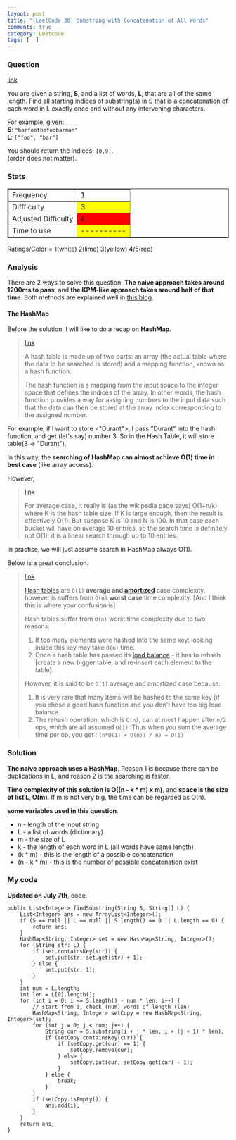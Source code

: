 ```yaml
---
layout: post
title: "[LeetCode 30] Substring with Concatenation of All Words"
comments: true
category: Leetcode
tags: [  ]
---
```


### Question 

[link](http://oj.leetcode.com/problems/substring-with-concatenation-of-all-words/)

<div class="question-content">
            <p></p><p>
You are given a string, <b>S</b>, and a list of words, <b>L</b>, that are all of the same length. Find all starting indices of substring(s) in S that is a concatenation of each word in L exactly once and without any intervening characters.
</p>

<p>
For example, given:<br>
<b>S</b>: <code>"barfoothefoobarman"</code><br>
<b>L</b>: <code>["foo", "bar"]</code>
</p>

<p>
You should return the indices: <code>[0,9]</code>.<br>
(order does not matter).
</p><p></p>
          </div>

### Stats

<table border="2">
	<tr>
		<td>Frequency</td>
		<td bgcolor="white">1</td>
	</tr>
	<tr>
		<td>Diffficulty</td>
		<td bgcolor="yellow">3</td>
	</tr>
	<tr>
		<td>Adjusted Difficulty</td>
		<td bgcolor="red">4</td>
	</tr>
	<tr>
		<td>Time to use</td>
		<td bgcolor="yellow">----------</td>
	</tr>
</table>

Ratings/Color = 1(white) 2(lime) 3(yellow) 4/5(red)

### Analysis

There are 2 ways to solve this question. __The naive approach takes around 1200ms to pass__, and __the KPM-like approach takes around half of that time__. Both methods are explained well in [this blog](http://n00tc0d3r.blogspot.sg/2013/06/substring-with-concatenation-of-all.html).

#### The HashMap

Before the solution, I will like to do a recap on __HashMap__.

<blockquote cite="http://www.sparknotes.com/cs/searching/hashtables/section1.html">
<div>
<a href="http://www.sparknotes.com/cs/searching/hashtables/section1.html">link</a>
</div>
<p>
A hash table is made up of two parts: an array (the actual table where the data to be searched is stored) and a mapping function, known as a hash function. 
</p>
<p>
The hash function is a mapping from the input space to the integer space that defines the indices of the array. In other words, the hash function provides a way for assigning numbers to the input data such that the data can then be stored at the array index corresponding to the assigned number.
</p>
</blockquote>

For example, if I want to store <"Durant">, I pass "Durant" into the hash function, and get (let's say) number 3. So in the Hash Table, it will store table(3 -> "Durant"). 

In this way, the __searching of HashMap can almost achieve  O(1) time in best case__ (like array access). 

However,

<blockquote cite="http://stackoverflow.com/a/9214421">
<div>
<a href="http://stackoverflow.com/a/9214421">link</a>
</div>
<p>
For average case, It really is (as the wikipedia page says) O(1+n/k) where K is the hash table size. If K is large enough, then the result is effectively O(1). But suppose K is 10 and N is 100. In that case each bucket will have on average 10 entries, so the search time is definitely not O(1); it is a linear search through up to 10 entries.
</p>
</blockquote>

In practise, we will just assume search in HashMap always O(1). 

Below is a great conclusion.

<blockquote cite="http://stackoverflow.com/a/9214594">
<div>
<a href="http://stackoverflow.com/a/9214594">link</a>
</div>
<p><a href="http://en.wikipedia.org/wiki/Hash_table">Hash tables</a> are <code>O(1)</code> <strong>average and <a href="http://en.wikipedia.org/wiki/Amortized_analysis">amortized</a></strong> case complexity, however is suffers from <code>O(n)</code> <strong>worst case</strong> time complexity. [And I think this is where your confusion is]</p>

<p>Hash tables suffer from <code>O(n)</code> worst time complexity due to two reasons:</p>

<ol>
<li>If too many elements were hashed into the same key: looking inside this key may take <code>O(n)</code> time.</li>
<li>Once a hash table has passed its <a href="http://en.wikipedia.org/wiki/Load_balancing_%28computing%29">load balance</a> - it has to rehash [create a new bigger table, and re-insert each element to the table]. </li>
</ol>

<p>However, it is said to be <code>O(1)</code> average and amortized case because:</p>

<ol>
<li>It is very rare that many items will be hashed to the same key [if you chose a good hash function and you don't have too big load balance.</li>
<li>The rehash operation, which is <code>O(n)</code>, can at most happen after <code>n/2</code> ops, which are all assumed <code>O(1)</code>: Thus when you sum the average time per op, you get : <code>(n*O(1) + O(n)) / n) = O(1)</code></li>
</ol>
</blockquote>

### Solution

__The naive approach uses a HashMap__. Reason 1 is because there can be duplications in L, and reason 2 is the searching is faster. 

__Time complexity of this solution is O((n - k * m) x m)__, and __space is the size of list L, O(m)__. If m is not very big, the time can be regarded as O(n). 

__some variables used in this question__.

* n - length of the input string
* L - a list of words (dictionary)
* m - the size of L
* k - the length of each word in L (all words have same length)
* (k * m) - this is the length of a possible concatenation
* (n - k * m) - this is the number of possible concatenation exist

### My code 

__Updated on July 7th__, code. 

    public List<Integer> findSubstring(String S, String[] L) {
        List<Integer> ans = new ArrayList<Integer>();
        if (S == null || L == null || S.length() == 0 || L.length == 0) {
            return ans;
        }
        HashMap<String, Integer> set = new HashMap<String, Integer>();
        for (String str: L) {
            if (set.containsKey(str)) {
                set.put(str, set.get(str) + 1);
            } else {
                set.put(str, 1);
            }
        }
        int num = L.length;
        int len = L[0].length();
        for (int i = 0; i <= S.length() - num * len; i++) {
            // start from i, check (num) words of length (len)
            HashMap<String, Integer> setCopy = new HashMap<String, Integer>(set);
            for (int j = 0; j < num; j++) {
                String cur = S.substring(i + j * len, i + (j + 1) * len);
                if (setCopy.containsKey(cur)) {
                    if (setCopy.get(cur) == 1) {
                        setCopy.remove(cur);
                    } else {
                        setCopy.put(cur, setCopy.get(cur) - 1);
                    }
                } else {
                    break;
                }
            }
            if (setCopy.isEmpty()) {
                ans.add(i);
            }
        }
        return ans;
    }
